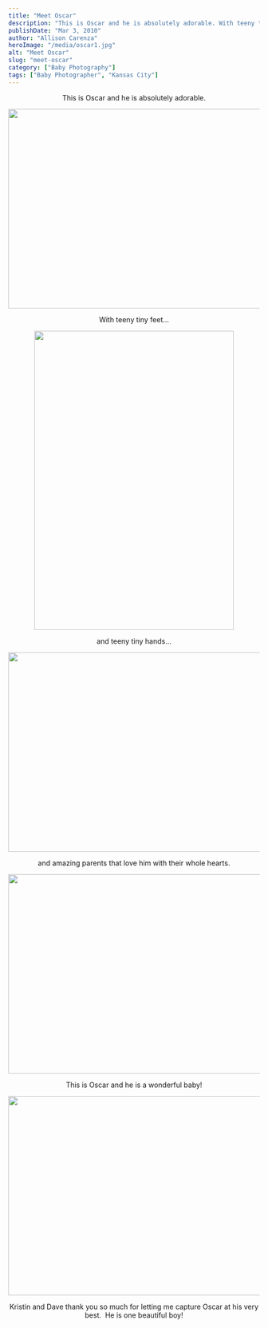 ```yaml
---
title: "Meet Oscar"
description: "This is Oscar and he is absolutely adorable. With teeny tiny feet... and teeny tiny hands... and amazing parents that "
publishDate: "Mar 3, 2010"
author: "Allison Carenza"
heroImage: "/media/oscar1.jpg"
alt: "Meet Oscar"
slug: "meet-oscar"
category: ["Baby Photography"]
tags: ["Baby Photographer", "Kansas City"]
---
```


<p style="text-align: center;">This is Oscar and he is absolutely adorable.</p>
<p style="text-align: center;"><a rel="attachment wp-att-395" href="http://www.allisoncarenza.com/studio/archives/405/oscar1"><img class="aligncenter size-full wp-image-395" title="oscar1" src="/media/oscar1.jpg" alt="" width="601" height="400" srcset="/media/oscar1.jpg 601w, /media/oscar1-300x200.jpg 300w" sizes="(max-width: 601px) 100vw, 601px" /></a></p>
<p style="text-align: center;">
<p style="text-align: center;">With teeny tiny feet...</p>
<p style="text-align: center;"><a rel="attachment wp-att-396" href="http://www.allisoncarenza.com/studio/archives/405/oscar10"><img class="aligncenter size-full wp-image-396" title="oscar10" src="/media/oscar10.jpg" alt="" width="400" height="600" srcset="/media/oscar10.jpg 400w, /media/oscar10-200x300.jpg 200w" sizes="(max-width: 400px) 100vw, 400px" /></a></p>
<p style="text-align: center;">
<p style="text-align: center;">and teeny tiny hands...</p>
<p style="text-align: center;"><a rel="attachment wp-att-398" href="http://www.allisoncarenza.com/studio/archives/405/oscar8"><img class="aligncenter size-full wp-image-398" title="oscar8" src="/media/oscar8.jpg" alt="" width="600" height="400" srcset="/media/oscar8.jpg 600w, /media/oscar8-300x200.jpg 300w" sizes="(max-width: 600px) 100vw, 600px" /></a></p>
<p style="text-align: center;">and amazing parents that love him with their whole hearts.</p>
<p style="text-align: center;"><a rel="attachment wp-att-403" href="http://www.allisoncarenza.com/studio/archives/405/oscar3"><img class="aligncenter size-full wp-image-403" title="oscar3" src="/media/oscar3.jpg" alt="" width="600" height="400" srcset="/media/oscar3.jpg 600w, /media/oscar3-300x200.jpg 300w" sizes="(max-width: 600px) 100vw, 600px" /></a></p>
<p style="text-align: center;">This is Oscar and he is a wonderful baby!</p>
<p style="text-align: center;"><a rel="attachment wp-att-402" href="http://www.allisoncarenza.com/studio/archives/405/oscar4"><img class="aligncenter size-full wp-image-402" title="oscar4" src="/media/oscar4.jpg" alt="" width="600" height="400" srcset="/media/oscar4.jpg 600w, /media/oscar4-300x200.jpg 300w" sizes="(max-width: 600px) 100vw, 600px" /></a></p>
<p style="text-align: center;">Kristin and Dave thank you so much for letting me capture Oscar at his very best.  He is one beautiful boy!</p>
<p style="text-align: center;">
<p style="text-align: center;">
